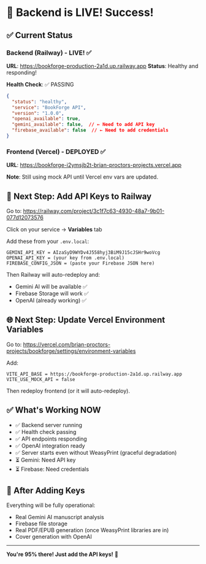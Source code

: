 # 🎉 Backend is LIVE! Success!

## ✅ Current Status

### Backend (Railway) - LIVE! ✅
**URL**: https://bookforge-production-2a1d.up.railway.app
**Status**: Healthy and responding!

**Health Check**: ✅ PASSING
```json
{
  "status": "healthy",
  "service": "BookForge API",
  "version": "1.0.0",
  "openai_available": true,
  "gemini_available": false,  // ← Need to add API key
  "firebase_available": false  // ← Need to add credentials
}
```

### Frontend (Vercel) - DEPLOYED ✅
**URL**: https://bookforge-i2ymsjb2t-brian-proctors-projects.vercel.app

**Note**: Still using mock API until Vercel env vars are updated.

## 🔑 Next Step: Add API Keys to Railway

Go to: https://railway.com/project/3c1f7c63-4930-48a7-9b01-077d12073576

Click on your service → **Variables** tab

Add these from your `.env.local`:

```
GEMINI_API_KEY = AIzaSyD9WYDv4J558hyj3BiM9J15cJSHr9woVcg
OPENAI_API_KEY = (your key from .env.local)
FIREBASE_CONFIG_JSON = (paste your Firebase JSON here)
```

Then Railway will auto-redeploy and:
- Gemini AI will be available ✅
- Firebase Storage will work ✅
- OpenAI (already working) ✅

## 🌐 Next Step: Update Vercel Environment Variables

Go to: https://vercel.com/brian-proctors-projects/bookforge/settings/environment-variables

Add:
```
VITE_API_BASE = https://bookforge-production-2a1d.up.railway.app
VITE_USE_MOCK_API = false
```

Then redeploy frontend (or it will auto-redeploy).

## ✅ What's Working NOW

- ✅ Backend server running
- ✅ Health check passing
- ✅ API endpoints responding
- ✅ OpenAI integration ready
- ✅ Server starts even without WeasyPrint (graceful degradation)
- ⏳ Gemini: Need API key
- ⏳ Firebase: Need credentials

## 🎯 After Adding Keys

Everything will be fully operational:
- Real Gemini AI manuscript analysis
- Firebase file storage
- Real PDF/EPUB generation (once WeasyPrint libraries are in)
- Cover generation with OpenAI

---

**You're 95% there! Just add the API keys!** 🚀

